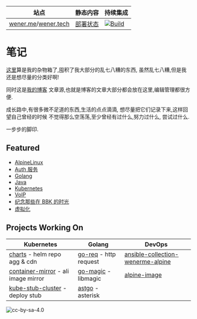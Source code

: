 | 站点                                                              | 静态内容                                                 | 持续集成                                                                                                         |
| ----------------------------------------------------------------- | -------------------------------------------------------- | ---------------------------------------------------------------------------------------------------------------- |
| [wener.me](https://wener.me)/[wener.tech](https://www.wener.tech) | [部署状态](https://github.com/wenerme/wener/deployments) | [![Build](https://github.com/wenerme/wener/workflows/Build/badge.svg)](https://github.com/wenerme/wener/actions) |

# 笔记

[这里](https://github.com/wenerme/wener)算是我的杂物箱了,囤积了我大部分的乱七八糟的东西,
虽然乱七八糟,但是我还是想尽量的分类好啊!

同时这是[我的博客](https://wener.me)
文章源,也就是博客的文章大部分都会放在这里,编辑管理都很方便.

成长路中,有很多微不足道的东西,生活的点点滴滴,
想尽量把它们记录下来,这样回望自己曾经的时候
不觉得那么空荡荡,至少曾经有过什么,努力过什么,
尝试过什么.

一步步的脚印.

## Featured

- [AlpineLinux](https://www.wener.tech/notes/os/alpine/alpine)
- [Auth 服务](https://www.wener.tech/notes/service/auth/auth)
- [Golang](https://www.wener.tech/notes/languages/go/go)
- [Java](https://www.wener.tech/notes/java/java)
- [Kubernetes](https://www.wener.tech/notes/devops/kubernetes/kubernetes)
- [VoIP](https://www.wener.tech/notes/voip/voip)
- [纪念那些在 BBK 的时光](https://wener.me/story/bbk-memory)
- [虚拟化](https://www.wener.tech/notes/os/virt/virt)

## Projects Working On

| Kubernetes                            | Golang                  | DevOps                              |
| ------------------------------------- | ----------------------- | ----------------------------------- |
| [charts] - helm repo agg & cdn        | [go-req] - http request | [ansible-collection-wenerme-alpine] |
| [container-mirror] - ali image mirror | [go-magic] - libmagic   | [alpine-image]                      |
| [kube-stub-cluster] - deploy stub     | [astgo] - asterisk      |

[go-req]: https://github.com/wenerme/go-req
[go-magic]: https://github.com/wenerme/go-magic
[astgo]: https://github.com/wenerme/astgo
[charts]: https://github.com/wenerme/charts
[container-mirror]: https://github.com/wenerme/container-mirror
[kube-stub-cluster]: https://github.com/wenerme/kube-stub-cluster
[ansible-collection-wenerme-alpine]: https://github.com/wenerme/ansible-collection-wenerme-alpine
[alpine-image]: https://github.com/wenerme/alpine-image

<img alt="cc-by-sa-4.0" src="https://i.creativecommons.org/l/by-sa/4.0/88x31.png" />
